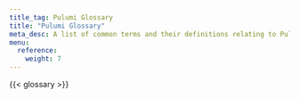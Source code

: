 ```yaml
---
title_tag: Pulumi Glossary
title: "Pulumi Glossary"
meta_desc: A list of common terms and their definitions relating to Pulumi .
menu:
  reference:
    weight: 7
---
```


{{< glossary >}}
